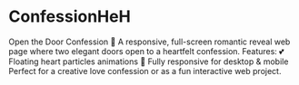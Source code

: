 # ConfessionHeH
Open the Door Confession 💖 A responsive, full-screen romantic reveal web page where two elegant doors open to a heartfelt confession. Features:  💕 Floating heart particles animations 📱 Fully responsive for desktop &amp; mobile   Perfect for a creative love confession or as a fun interactive web project.
